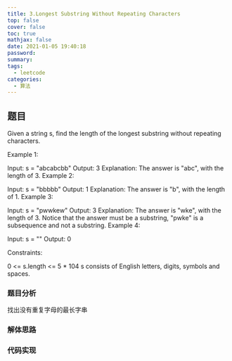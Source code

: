 ```yaml
---
title: 3.Longest Substring Without Repeating Characters
top: false
cover: false
toc: true
mathjax: false
date: 2021-01-05 19:40:18
password:
summary:
tags:
  - leetcode
categories:
  - 算法
---
```


## 题目

Given a string s, find the length of the longest substring without repeating characters.

Example 1:

Input: s = "abcabcbb"
Output: 3
Explanation: The answer is "abc", with the length of 3.
Example 2:

Input: s = "bbbbb"
Output: 1
Explanation: The answer is "b", with the length of 1.
Example 3:

Input: s = "pwwkew"
Output: 3
Explanation: The answer is "wke", with the length of 3.
Notice that the answer must be a substring, "pwke" is a subsequence and not a substring.
Example 4:

Input: s = ""
Output: 0

Constraints:

0 <= s.length <= 5 \* 104
s consists of English letters, digits, symbols and spaces.

### 题目分析

找出没有重复字母的最长字串

### 解体思路

### 代码实现
